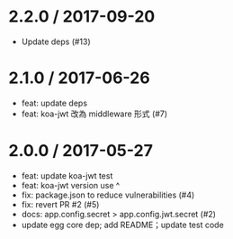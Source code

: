 
2.2.0 / 2017-09-20
==================

  * Update deps (#13)

2.1.0 / 2017-06-26
==================

  * feat: update deps
  * feat: koa-jwt 改為 middleware 形式 (#7)

2.0.0 / 2017-05-27
==================

  * feat: update koa-jwt test
  * feat: koa-jwt version use ^
  * fix: package.json to reduce vulnerabilities (#4)
  * fix: revert PR #2 (#5)
  * docs: app.config.secret  > app.config.jwt.secret  (#2)
  * update egg core dep; add README；update test code
